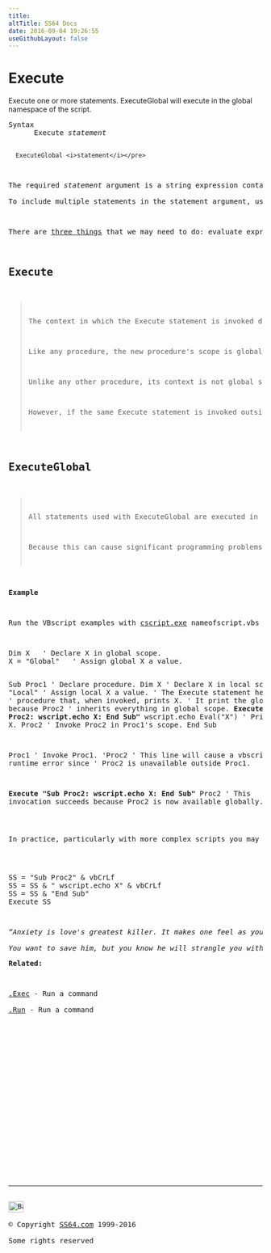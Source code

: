 ```yaml
---
title:
altTitle: SS64 Docs
date: 2016-09-04 19:26:55
useGithubLayout: false
---
```

<!-- #BeginLibraryItem "/Library/head_vb.lbi" --><!-- #EndLibraryItem --><h1>Execute</h1> 
<p> Execute one or more  statements.  ExecuteGlobal will execute in the global namespace of the script.</p>
<pre>Syntax
      Execute <i>statement</i>

      ExecuteGlobal <i>statement</i></pre>
<p>The required <i>statement</i> argument is a string expression containing one or more statements for execution. <br>
To include multiple statements in the statement argument, use colons or embedded line breaks to separate them. </p>
<p>There are <a href="http://blogs.msdn.com/b/ericlippert/archive/2003/09/20/53058.aspx">three things</a> that we may need to do: evaluate expressions, execute statements using local scope and execute statements using global scope.  The three methods for these are <a href="eval.html">Eval</a>, which takes an expression and returns its value, <span class="code">Execute</span>, which takes a group of statements and executes them in local scope, and <span class="code">ExecuteGlobal</span> which executes them in global scope.</p>
<h2>Execute</h2>
<blockquote>
<p>The context in which the <span class="code">Execute</span> statement is invoked determines what objects and variables are available to the code being run. In-scope objects and variables are available to code running in an <span class="code">Execute</span> statement. However, it is important to understand that if you execute code that creates a procedure, that procedure does not inherit the scope of the procedure in which it occurred. </p>
<p>Like any procedure, the new procedure's scope is global, and it inherits everything in the global scope. </p>
<p>Unlike any other procedure, its context is not global scope, so it can only be executed in the context of the procedure where the Execute statement occurred. </p>
<p>However, if the same Execute statement is invoked outside of a procedure (i.e., in global scope), not only does it inherit everything in global scope, but it can also be called from anywhere, since its context is global.</p>
</blockquote>
<h2>ExecuteGlobal</h2>
<blockquote>
<p>All statements used with ExecuteGlobal are executed in the script's global namespace. This allows code to be added to the program so that any procedure can access it. For example, a VBScript Class statement can be executed at run time and functions can subsequently create new instances of the class. Adding procedures and classes at runtime can be useful, but also introduces the possibility of overwriting existing global variable and functions at runtime. </p>
<p>Because this can cause significant programming problems, care should be exercised when using the ExecuteGlobal statement. If you don't need access to a variable or function outside of a procedure, use the Execute statement that will only affect the namespace of the calling function. </p>
</blockquote>
<p><b>Example</b></p>
<p>Run the VBscript examples with <span class="code"><a href="cscript.html">cscript.exe</a> nameofscript.vbs //nologo</span></p>
<pre class="code">Dim X   ' Declare X in global scope.
X = "Global"   ' Assign global X a value.

Sub Proc1   ' Declare procedure.
   Dim X    ' Declare X in local scope.
   X = "Local"   ' Assign local X a value.
            ' The Execute statement here creates a
            ' procedure that, when invoked, prints X.
            ' It print the global X because Proc2
            ' inherits everything in global scope.
   <b>Execute "Sub Proc2: wscript.echo X: End Sub"</b>
   wscript.echo Eval("X")   ' Print local X.
   Proc2    ' Invoke Proc2 in Proc1's scope.
End Sub

Proc1   ' Invoke Proc1.
'Proc2   ' This line will cause a vbscript runtime error since 
         ' Proc2 is unavailable outside Proc1.

<b>Execute "Sub Proc2: wscript.echo X: End Sub"</b>
Proc2   ' This invocation succeeds because Proc2 is now available globally.</pre>
<p>In practice, particularly with more complex scripts you may want to rewrite the <b>Execute</b> statement on several lines for better readability:<br>
</p>
<pre class="code">SS = "Sub Proc2" &amp; vbCrLf
SS = SS &amp; " wscript.echo X" &amp; vbCrLf 
SS = SS &amp; "End Sub"
Execute SS</pre>
<p class="quote"><i>“Anxiety is love's greatest killer. It makes one feel as you might when a drowning man holds unto you.<br>
You want to save him, but you know he will strangle you with his panic” ~ Anaïs Nin</i></p><p><b>Related:</b></p>
<p><a href="exec.html">.Exec</a> - Run a command<br>
<a href="run.html">.Run</a> - Run a command</p><!-- #BeginLibraryItem "/Library/foot_vb.lbi" --><p>
<!-- VB300 -->
<ins class="adsbygoogle" style="display:inline-block;width:300px;height:250px" data-ad-client="ca-pub-6140977852749469" data-ad-slot="1683739502"></ins>
<script>
(adsbygoogle = window.adsbygoogle || []).push({});
</script></p>
<hr>
<div id="bl" class="footer"><a href="execute.html#"><img src="../images/top.png" width="30" height="22" alt="Back to the Top"></a></div>
<div id="br" class="footer, tagline">© Copyright <a href="../index.html">SS64.com</a> 1999-2016<br>
Some rights reserved</div><!-- #EndLibraryItem -->

